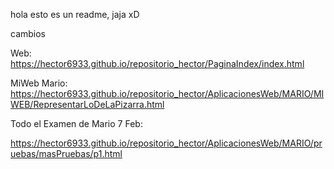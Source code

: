 hola esto es un  readme, jaja xD

cambios

Web: https://hector6933.github.io/repositorio_hector/PaginaIndex/index.html

MiWeb Mario: https://hector6933.github.io/repositorio_hector/AplicacionesWeb/MARIO/MIWEB/RepresentarLoDeLaPizarra.html

Todo el Examen de Mario 7 Feb:

https://hector6933.github.io/repositorio_hector/AplicacionesWeb/MARIO/pruebas/masPruebas/p1.html

